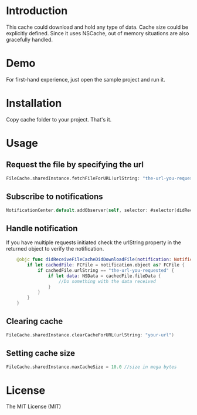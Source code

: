 # Introduction
This cache could download and hold any type of data. Cache size could be explicitly defined. Since it uses NSCache, out of memory situations are also gracefully handled.

# Demo
For first-hand experience, just open the sample project and run it.

# Installation
Copy cache folder to your project. That's it.

# Usage

## Request the file by specifying the url
```swift
FileCache.sharedInstance.fetchFileForURL(urlString: "the-url-you-request")
```

## Subscribe to notifications
```swift
NotificationCenter.default.addObserver(self, selector: #selector(didReceiveFileCacheDidDownloadFile(notification:)), name: Notification.Name.init(rawValue: notificationFileCacheDidDownloadFile), object: nil)
```

## Handle notification
If you have multiple requests initiated check the urlString property in the returned object to verify the notification.
```swift
    @objc func didReceiveFileCacheDidDownloadFile(notification: Notification) {
        if let cachedFile: FCFile = notification.object as? FCFile {
            if cachedFile.urlString == "the-url-you-requested" {
                if let data: NSData = cachedFile.fileData {
                    //Do something with the data received
                }
            }
        }
    }
```

## Clearing cache
```swift
FileCache.sharedInstance.clearCacheForURL(urlString: "your-url")
```

## Setting cache size
```swift
FileCache.sharedInstance.maxCacheSize = 10.0 //size in mega bytes
```

# License
The MIT License (MIT)




